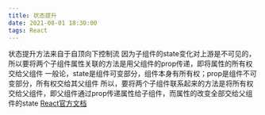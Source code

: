 ```yaml
---
title: 状态提升
date: 2021-08-01 18:30:00
tags: React
---
```

状态提升方法来自于自顶向下控制流
因为子组件的state变化对上游是不可见的，所以要将两个子组件属性关联的方法是用父组件的prop传递，即将属性的所有权交给父组件
一般论，state是组件可变部分，组件本身有所有权；prop是组件不可变部分，所有权交给其父组件
所以，要将两个子组件联系起来的方法是将所有权交给父组件，即父组件通过prop传递属性给子组件，而属性的改变全部交给父组件的state
[React官方文档](https://react.docschina.org/docs/lifting-state-up.html)
